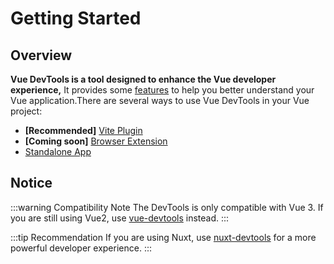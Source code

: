 # Getting Started

## Overview

**Vue DevTools is a tool designed to enhance the Vue developer experience,** It provides some [features](/guide/features) to help you better understand your Vue application.There are several ways to use Vue DevTools in your Vue project:

- **[Recommended]** [Vite Plugin](/guide/vite-plugin.md)
- **[Coming soon]** [Browser Extension](/guide/browser-extension.md)
- [Standalone App](/guide/standalone.md)

<!-- ## Trying Vue DevTools Online -->

## Notice

:::warning Compatibility Note
The DevTools is only compatible with Vue 3. If you are still using Vue2, use [vue-devtools](https://devtools.vuejs.org/) instead.
:::

:::tip Recommendation
If you are using Nuxt, use [nuxt-devtools](https://github.com/nuxt/devtools) for a more powerful developer experience.
:::

